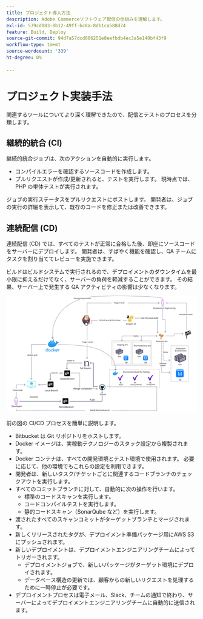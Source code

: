 ```yaml
---
title: プロジェクト導入方法
description: Adobe Commerceソフトウェア配信の仕組みを理解します。
exl-id: 579cd083-8b12-49ff-bc8a-8db1ca588d74
feature: Build, Deploy
source-git-commit: 94d7a57dcd006251e8eefbdb4ec3a5e140bf43f9
workflow-type: tm+mt
source-wordcount: '339'
ht-degree: 0%

---
```


# プロジェクト実装手法

関連するツールについてより深く理解できたので、配信とテストのプロセスを分類します。

## 継続的統合 (CI)

継続的統合ジョブは、次のアクションを自動的に実行します。

- コンパイルエラーを確認するソースコードを作成します。
- プルリクエストが作成/更新されると、テストを実行します。 現時点では、PHP の単体テストが実行されます。

ジョブの実行ステータスをプルリクエストにポストします。 開発者は、ジョブの実行の詳細を表示して、既存のコードを修正または改善できます。

## 連続配信 (CD)

連続配信 (CD) では、すべてのテストが正常に合格した後、即座にソースコードをサーバーにデプロイします。 開発者は、すばやく機能を確認し、QA チームにタスクを割り当ててレビューを実施できます。

ビルドはビルドシステムで実行されるので、デプロイメントのダウンタイムを最小限に抑えるだけでなく、サーバーの負荷を軽減することができます。 その結果、サーバー上で発生する QA アクティビティの影響は少なくなります。

![連続配信の解説図](../../assets/playbooks/cicd.svg)

前の図の CI/CD プロセスを簡単に説明します。

- Bitbucket は Git リポジトリをホストします。
- Docker イメージは、実稼動テクノロジーのスタック設定から複製されます。
- Docker コンテナは、すべての開発環境とテスト環境で使用されます。 必要に応じて、他の環境でもこれらの設定を利用できます。
- 開発者は、新しいタスク/チケットごとに関連するコードブランチのチェックアウトを実行します。
- すべてのコミットブランチに対して、自動的に次の操作を行います。
   - 標準のコードスキャンを実行します。
   - コードコンパイルテストを実行します。
   - 静的コードスキャン（SonarQube など）を実行します。
- 渡されたすべてのスキャンコミットがターゲットブランチとマージされます。
- 新しくリリースされたタグが、デプロイメント準備パッケージ用にAWS S3 にプッシュされます。
- 新しいデプロイメントは、デプロイメントエンジニアリングチームによってトリガーされます。
   - デプロイメントジョブで、新しいパッケージがターゲット環境にデプロイされます。
   - データベース構造の更新では、顧客からの新しいリクエストを処理するために一時停止が必要です。
- デプロイメントプロセスは電子メール、Slack、チームの通知で終わり、サーバーによってデプロイメントエンジニアリングチームに自動的に送信されます。
